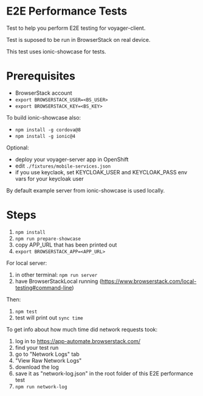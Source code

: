 # E2E Performance Tests

Test to help you perform E2E testing for voyager-client.

Test is suposed to be run in BrowserStack on real device.

This test uses ionic-showcase for tests.

# Prerequisites

- BrowserStack account
- `export BROWSERSTACK_USER=<BS_USER>`
- `export BROWSERSTACK_KEY=<BS_KEY>`

To build ionic-showcase also:

- `npm install -g cordova@8`
- `npm install -g ionic@4`

Optional:

- deploy your voyager-server app in OpenShift
- edit `./fixtures/mobile-services.json`
- if you use keyclaok, set KEYCLOAK_USER and KEYCLOAK_PASS env vars for your keycloak user

By default example server from ionic-showcase is used locally.

# Steps

1. `npm install`
2. `npm run prepare-showcase`
3. copy APP_URL that has been printed out
4. `export BROWSERSTACK_APP=<APP_URL>`

For local server:

1. in other terminal: `npm run server`
2. have BrowserStackLocal running (https://www.browserstack.com/local-testing#command-line)

Then:

1. `npm test`
2. test will print out `sync time`

To get info about how much time did network requests took:

1. log in to https://app-automate.browserstack.com/
2. find your test run
3. go to "Network Logs" tab
4. "View Raw Network Logs"
5. download the log
6. save it as "network-log.json" in the root folder of this E2E performance test
7. `npm run network-log`
